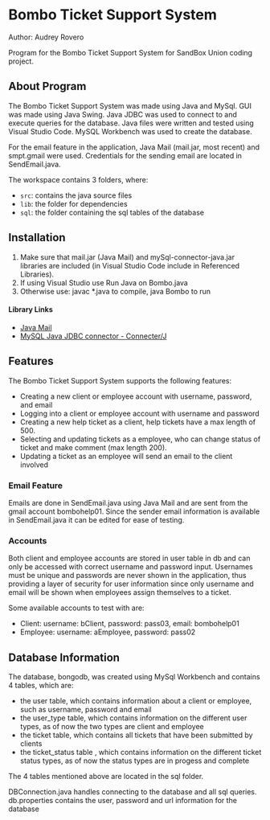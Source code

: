 # Bombo Ticket Support System

Author: Audrey Rovero

Program for the Bombo Ticket Support System for SandBox Union coding project.

## About Program

The Bombo Ticket Support System was made using Java and MySql.
GUI was made using Java Swing.
Java JDBC was used to connect to and execute queries for the database.
Java files were written and tested using Visual Studio Code.
MySQL Workbench was used to create the database.

For the email feature in the application, Java Mail (mail.jar, most recent) and smpt.gmail were used. Credentials for
the sending email are located in SendEmail.java.

The workspace contains 3 folders, where:

- `src`: contains the java source files
- `lib`: the folder for dependencies
- `sql`: the folder containing the sql tables of the database

## Installation

1. Make sure that mail.jar (Java Mail) and mySql-connector-java.jar libraries are included (in Visual Studio Code include in Referenced Libraries).
2. If using Visual Studio use Run Java on Bombo.java
3. Otherwise use: javac *.java to compile, java Bombo to run

#### Library Links
- [Java Mail](https://www.oracle.com/java/technologies/javamail-api.html) 
- [MySQL Java JDBC connector - Connecter/J](https://www.mysql.com/products/connector/)

## Features

The Bombo Ticket Support System supports the following features:
- Creating a new client or employee account with username, password, and email
- Logging into a client or employee account with username and password
- Creating a new help ticket as a client, help tickets have a max length of 500.
- Selecting and updating tickets as a employee, who can change status of ticket and make comment (max length 200).
- Updating a ticket as an employee will send an email to the client involved

### Email Feature

 Emails are done in SendEmail.java using Java Mail and are sent from the gmail account bombohelp01.
 Since the sender email information is available in SendEmail.java it can be edited for ease of testing. 

### Accounts
 Both client and employee accounts are stored in user table in db and can only be accessed with correct username and password input.
 Usernames must be unique and passwords are never shown in the application, thus providing a layer of security for user information since
 only username and email will be shown when employees assign themselves to a ticket.

 Some available accounts to test with are:
 - Client: username: bClient, password: pass03, email: bombohelp01
 - Employee: username: aEmployee, password: pass02





## Database Information

The database, bongodb, was created using MySql Workbench and contains 4 tables, which are:
- the user table, which contains information about a client or employee, such as username, password and email
- the user_type table, which contains information on the different user types, as of now the two types are client and employee
- the ticket table, which contains all tickets that have been submitted by clients
- the ticket_status table , which contains information on the different ticket status types, as of now the status types are in progess and complete

The 4 tables mentioned above are located in the sql folder.

DBConnection.java handles connecting to the database and all sql queries. 
db.properties contains the user, password and url information for the database








